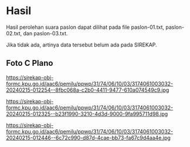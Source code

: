 # Hasil

Hasil perolehan suara paslon dapat dilihat pada file paslon-01.txt, paslon-02.txt, dan paslon-03.txt.

Jika tidak ada, artinya data tersebut belum ada pada SIREKAP.

## Foto C Plano

https://sirekap-obj-formc.kpu.go.id/aac6/pemilu/ppwp/31/74/06/10/03/3174061003032-20240215-012254--8fbc068a-c2b0-4411-9477-610a074549c9.jpg

https://sirekap-obj-formc.kpu.go.id/aac6/pemilu/ppwp/31/74/06/10/03/3174061003032-20240215-012325--b23f1990-3210-4d3d-9000-9fa995711d98.jpg

https://sirekap-obj-formc.kpu.go.id/aac6/pemilu/ppwp/31/74/06/10/03/3174061003032-20240215-012446--6c72c990-d87d-4cae-bb73-fa67c9d4aa4e.jpg
